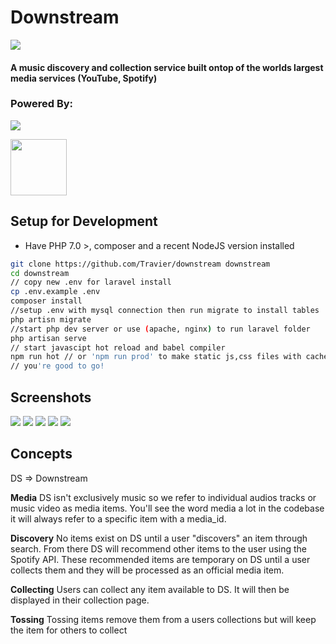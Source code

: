 <h1>Downstream</h1>
<img src="https://travis-ci.com/Travier/downstream.svg?token=WQrNcAcxWXTGaqEEdVh4&branch=master" />

#### A music discovery and collection service built ontop of the worlds largest media services (YouTube, Spotify)

<h3>Powered By:</h3>
<p><img src="https://laravel.com/assets/img/components/logo-laravel.svg"></p>
<a href="https://vuejs.org"><img height="90" width="90" src="https://vuejs.org/images/logo.png"></a>

## Setup for Development
- Have PHP 7.0 >, composer and a recent NodeJS version installed
```bash
git clone https://github.com/Travier/downstream downstream
cd downstream
// copy new .env for laravel install
cp .env.example .env
composer install
//setup .env with mysql connection then run migrate to install tables
php artisn migrate
//start php dev server or use (apache, nginx) to run laravel folder
php artisan serve
// start javascipt hot reload and babel compiler
npm run hot // or 'npm run prod' to make static js,css files with cache busting
// you're good to go!
```


## Screenshots
<img src="https://s8.postimg.cc/dr0k6lw2t/image.png"/>
<img src="https://s8.postimg.cc/f7c2odgvp/image.png"/>
<img src=|"https://s8.postimg.cc/f7c2ogwc5/image.png"/>
<img src="https://s8.postimg.cc/l89rllo45/image.png"/>
<img src="https://s8.postimg.cc/bnq4ytto5/image.png"/>

## Concepts
DS => Downstream

**Media** DS isn't exclusively music so we refer to individual audios tracks or music video as media items. You'll see the word media a lot in the codebase it will always refer to a specific item with a media_id.

**Discovery** No items exist on DS until a user "discovers" an item through search. From there DS will recommend other items to the user using the Spotify API. These recommended items are temporary on DS until a user collects them and they will be processed as an official media item.

**Collecting** Users can collect any item available to DS. It will then be displayed in their collection page.

**Tossing** Tossing items remove them from a users collections but will keep the item for others to collect
